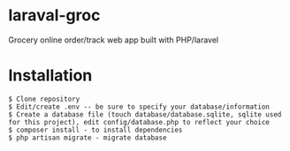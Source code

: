 # laraval-groc
Grocery online order/track web app built with PHP/laravel

# Installation
```
$ Clone repository
$ Edit/create .env -- be sure to specify your database/information
$ Create a database file (touch database/database.sqlite, sqlite used for this project), edit config/database.php to reflect your choice
$ composer install - to install dependencies
$ php artisan migrate - migrate database 
```

